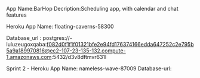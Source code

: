 
App Name:BarHop
Decription:Scheduling app, with calendar and chat features


Heroku App Name:
    floating-caverns-58300

Database_url : postgres://-luluzeugoxqaba:f082d0f1f1f01321bfe2e94fd176374166edda647252c2e795b5a9a189970816@ec2-107-23-135-132.compute-1.amazonaws.com:5432/d3v8dftmvr631l


Sprint 2 - Heroku App Name:
    nameless-wave-87009
Database-url: